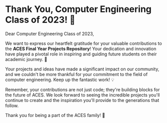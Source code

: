 # Thank You, Computer Engineering Class of 2023! 🎉

Dear Computer Engineering Class of 2023,

We want to express our heartfelt gratitude for your valuable contributions to the **ACES Final Year Projects Repository**! Your dedication and innovation have played a pivotal role in inspiring and guiding future students on their academic journey. 🚀

Your projects and ideas have made a significant impact on our community, and we couldn't be more thankful for your commitment to the field of computer engineering. Keep up the fantastic work! 💡

Remember, your contributions are not just code; they're building blocks for the future of ACES. We look forward to seeing the incredible projects you'll continue to create and the inspiration you'll provide to the generations that follow.

Thank you for being a part of the ACES family! 🙌
